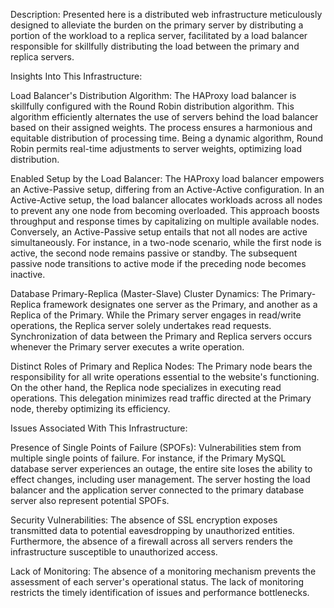 Description:
Presented here is a distributed web infrastructure meticulously designed to alleviate the burden on the primary server by distributing a portion of the workload to a replica server, facilitated by a load balancer responsible for skillfully distributing the load between the primary and replica servers.

Insights Into This Infrastructure:

Load Balancer's Distribution Algorithm:
The HAProxy load balancer is skillfully configured with the Round Robin distribution algorithm. This algorithm efficiently alternates the use of servers behind the load balancer based on their assigned weights. The process ensures a harmonious and equitable distribution of processing time. Being a dynamic algorithm, Round Robin permits real-time adjustments to server weights, optimizing load distribution.

Enabled Setup by the Load Balancer:
The HAProxy load balancer empowers an Active-Passive setup, differing from an Active-Active configuration. In an Active-Active setup, the load balancer allocates workloads across all nodes to prevent any one node from becoming overloaded. This approach boosts throughput and response times by capitalizing on multiple available nodes. Conversely, an Active-Passive setup entails that not all nodes are active simultaneously. For instance, in a two-node scenario, while the first node is active, the second node remains passive or standby. The subsequent passive node transitions to active mode if the preceding node becomes inactive.

Database Primary-Replica (Master-Slave) Cluster Dynamics:
The Primary-Replica framework designates one server as the Primary, and another as a Replica of the Primary. While the Primary server engages in read/write operations, the Replica server solely undertakes read requests. Synchronization of data between the Primary and Replica servers occurs whenever the Primary server executes a write operation.

Distinct Roles of Primary and Replica Nodes:
The Primary node bears the responsibility for all write operations essential to the website's functioning. On the other hand, the Replica node specializes in executing read operations. This delegation minimizes read traffic directed at the Primary node, thereby optimizing its efficiency.

Issues Associated With This Infrastructure:

Presence of Single Points of Failure (SPOFs):
Vulnerabilities stem from multiple single points of failure. For instance, if the Primary MySQL database server experiences an outage, the entire site loses the ability to effect changes, including user management. The server hosting the load balancer and the application server connected to the primary database server also represent potential SPOFs.

Security Vulnerabilities:
The absence of SSL encryption exposes transmitted data to potential eavesdropping by unauthorized entities. Furthermore, the absence of a firewall across all servers renders the infrastructure susceptible to unauthorized access.

Lack of Monitoring:
The absence of a monitoring mechanism prevents the assessment of each server's operational status. The lack of monitoring restricts the timely identification of issues and performance bottlenecks.
